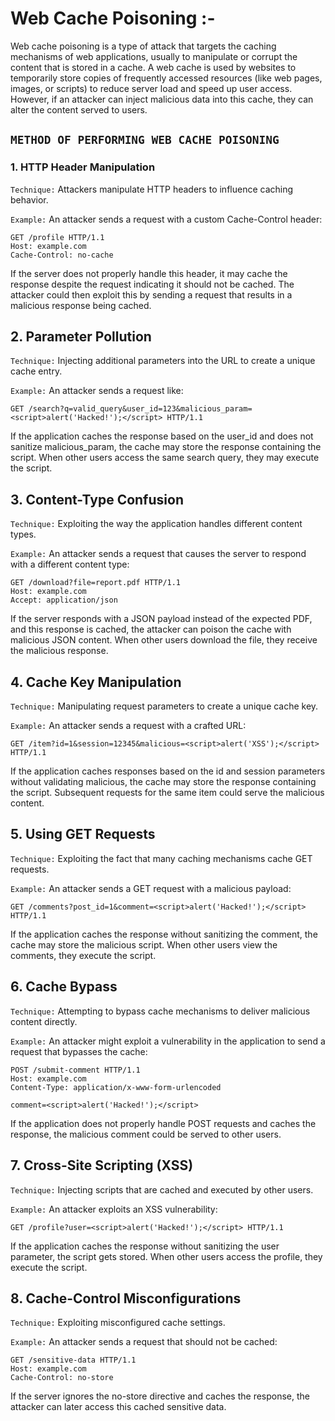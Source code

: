 # Web Cache Poisoning :- 
Web cache poisoning is a type of attack that targets the caching mechanisms of web applications, usually to manipulate or corrupt the content that is stored in a cache. A web cache is used by websites to temporarily store copies of frequently accessed resources (like web pages, images, or scripts) to reduce server load and speed up user access. However, if an attacker can inject malicious data into this cache, they can alter the content served to users. 

## `METHOD OF PERFORMING WEB CACHE POISONING`

### 1. HTTP Header Manipulation
`Technique:` Attackers manipulate HTTP headers to influence caching behavior.

`Example:` An attacker sends a request with a custom Cache-Control header:
```text
GET /profile HTTP/1.1
Host: example.com
Cache-Control: no-cache
```

If the server does not properly handle this header, it may cache the response despite the request indicating it should not be cached. The attacker could then exploit this by sending a request that results in a malicious response being cached.

## 2. Parameter Pollution
`Technique:` Injecting additional parameters into the URL to create a unique cache entry.

`Example:` An attacker sends a request like:
```text
GET /search?q=valid_query&user_id=123&malicious_param=<script>alert('Hacked!');</script> HTTP/1.1
```
If the application caches the response based on the user_id and does not sanitize malicious_param, the cache may store the response containing the script. When other users access the same search query, they may execute the script.

## 3. Content-Type Confusion
`Technique:` Exploiting the way the application handles different content types.

`Example:` An attacker sends a request that causes the server to respond with a different content type:
```text
GET /download?file=report.pdf HTTP/1.1
Host: example.com
Accept: application/json
```
If the server responds with a JSON payload instead of the expected PDF, and this response is cached, the attacker can poison the cache with malicious JSON content. When other users download the file, they receive the malicious response.

## 4. Cache Key Manipulation
`Technique:` Manipulating request parameters to create a unique cache key.

`Example:` An attacker sends a request with a crafted URL:
```text
GET /item?id=1&session=12345&malicious=<script>alert('XSS');</script> HTTP/1.1
```
If the application caches responses based on the id and session parameters without validating malicious, the cache may store the response containing the script. Subsequent requests for the same item could serve the malicious content.

## 5. Using GET Requests
`Technique:` Exploiting the fact that many caching mechanisms cache GET requests.

`Example:` An attacker sends a GET request with a malicious payload:
```text
GET /comments?post_id=1&comment=<script>alert('Hacked!');</script> HTTP/1.1
```
If the application caches the response without sanitizing the comment, the cache may store the malicious script. When other users view the comments, they execute the script.

## 6. Cache Bypass
`Technique:` Attempting to bypass cache mechanisms to deliver malicious content directly.

`Example:` An attacker might exploit a vulnerability in the application to send a request that bypasses the cache:
```text
POST /submit-comment HTTP/1.1
Host: example.com
Content-Type: application/x-www-form-urlencoded

comment=<script>alert('Hacked!');</script>
```
If the application does not properly handle POST requests and caches the response, the malicious comment could be served to other users.

## 7. Cross-Site Scripting (XSS)
`Technique:` Injecting scripts that are cached and executed by other users.

`Example:` An attacker exploits an XSS vulnerability:
```text
GET /profile?user=<script>alert('Hacked!');</script> HTTP/1.1
```
If the application caches the response without sanitizing the user parameter, the script gets stored. When other users access the profile, they execute the script.

## 8. Cache-Control Misconfigurations
`Technique:` Exploiting misconfigured cache settings.

`Example:` An attacker sends a request that should not be cached:
```text
GET /sensitive-data HTTP/1.1
Host: example.com
Cache-Control: no-store
```
If the server ignores the no-store directive and caches the response, the attacker can later access this cached sensitive data.
